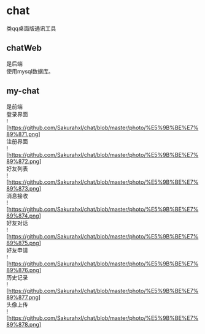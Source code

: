 # chat
类qq桌面版通讯工具

## chatWeb
是后端  
使用mysql数据库。  
  
## my-chat
是前端  
登录界面  
![https://github.com/Sakurahxl/chat/blob/master/photo/%E5%9B%BE%E7%89%871.png]  
注册界面  
![https://github.com/Sakurahxl/chat/blob/master/photo/%E5%9B%BE%E7%89%872.png]  
好友列表  
![https://github.com/Sakurahxl/chat/blob/master/photo/%E5%9B%BE%E7%89%873.png]  
消息接收  
![https://github.com/Sakurahxl/chat/blob/master/photo/%E5%9B%BE%E7%89%874.png]  
好友对话  
![https://github.com/Sakurahxl/chat/blob/master/photo/%E5%9B%BE%E7%89%875.png]               
好友申请               
![https://github.com/Sakurahxl/chat/blob/master/photo/%E5%9B%BE%E7%89%876.png]  
历史记录  
![https://github.com/Sakurahxl/chat/blob/master/photo/%E5%9B%BE%E7%89%877.png]  
头像上传  
![https://github.com/Sakurahxl/chat/blob/master/photo/%E5%9B%BE%E7%89%878.png]  




